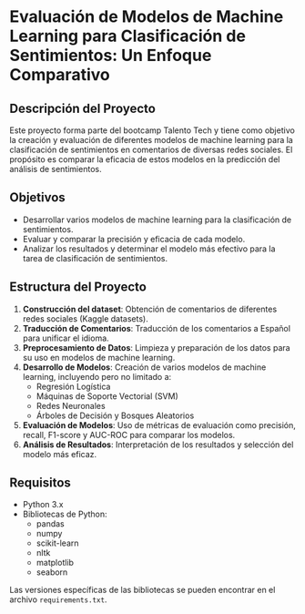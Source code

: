 # Evaluación de Modelos de Machine Learning para Clasificación de Sentimientos: Un Enfoque Comparativo

## Descripción del Proyecto

Este proyecto forma parte del bootcamp Talento Tech y tiene como objetivo la creación y evaluación de diferentes modelos de machine learning para la clasificación de sentimientos en comentarios de diversas redes sociales. El propósito es comparar la eficacia de estos modelos en la predicción del análisis de sentimientos.

## Objetivos

- Desarrollar varios modelos de machine learning para la clasificación de sentimientos.
- Evaluar y comparar la precisión y eficacia de cada modelo.
- Analizar los resultados y determinar el modelo más efectivo para la tarea de clasificación de sentimientos.

## Estructura del Proyecto

1. **Construcción del dataset**: Obtención de comentarios de diferentes redes sociales (Kaggle datasets).
2. **Traducción de Comentarios**: Traducción de los comentarios a Español para unificar el idioma.
3. **Preprocesamiento de Datos**: Limpieza y preparación de los datos para su uso en modelos de machine learning.
4. **Desarrollo de Modelos**: Creación de varios modelos de machine learning, incluyendo pero no limitado a:
   - Regresión Logística
   - Máquinas de Soporte Vectorial (SVM)
   - Redes Neuronales
   - Árboles de Decisión y Bosques Aleatorios
5. **Evaluación de Modelos**: Uso de métricas de evaluación como precisión, recall, F1-score y AUC-ROC para comparar los modelos.
6. **Análisis de Resultados**: Interpretación de los resultados y selección del modelo más eficaz.

## Requisitos

- Python 3.x
- Bibliotecas de Python:
  - pandas
  - numpy
  - scikit-learn
  - nltk
  - matplotlib
  - seaborn

Las versiones específicas de las bibliotecas se pueden encontrar en el archivo `requirements.txt`.
